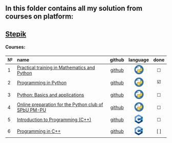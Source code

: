 ## In this folder contains all my solution from courses on platform:
## [Stepik](https://stepik.org/)

#### Courses:
| № | name |  github | language | done |
| :--- | :--- | :---: | :---: | :---: |
| 1 | [Practical training in Mathematics and Python](https://stepik.org/course/3356/info) | [github]() | [<img src="https://github.com/Xelerezex/account-decoration/blob/main/python-logo-no-name.png" width="60" />](https://www.python.org/) | ☐ |
| 2 | [Programming in Python](https://stepik.org/course/67/info) | [github]() | [<img src="https://github.com/Xelerezex/account-decoration/blob/main/python-logo-no-name.png" width="60" />](https://www.python.org/) | ☑️ |
| 3 | [Python: Basics and applications](https://stepik.org/course/512/info) | [github](https://github.com/Xelerezex/learning-space/tree/learning-space/stepik-courses/stepik-python-basis-%26-application) | [<img src="https://github.com/Xelerezex/account-decoration/blob/main/python-logo-no-name.png" width="60" />](https://www.python.org/) | ☐ |
| 4 | [Online preparation for the Python club of SPbU PM-PU](https://stepik.org/course/74989/info) | [github](https://github.com/Xelerezex/learning-space/tree/learning-space/stepik-courses/stepik-python-spbgu-bot) | [<img src="https://github.com/Xelerezex/account-decoration/blob/main/python-logo-no-name.png" width="60" />](https://www.python.org/) | ☐ |
| 5 | [Introduction to Programming (C++)](https://stepik.org/course/363/info) | [github]()  | [<img src="https://github.com/Xelerezex/account-decoration/blob/main/cpp-logo.png" width="25" />](https://en.cppreference.com/w/) | ☐ |
| 6 | [Programming in C++](https://stepik.org/course/7/info) | [github]() | [<img src="https://github.com/Xelerezex/account-decoration/blob/main/cpp-logo.png" width="25" />](https://en.cppreference.com/w/) | \[ ] |
